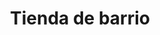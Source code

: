 ---
title: "Tienda de barrio"
url: /ciudad-satelite/tienda-de-barrio-calle-mallco-mayta-2/
shop: comodidad
---